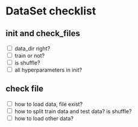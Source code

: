 # DataSet checklist
## __init__ and check_files
<input type="checkbox"> data_dir right? </br>
<input type="checkbox"> train or not?</br>
<input type="checkbox"> is shuffle?</br>
<input type="checkbox"> all hyperparameters in init?</br>

## check file
<input type="checkbox"> how to load data, file exist?</br>
<input type="checkbox"> how to split train data and test data? is shuffle?</br>
<input type="checkbox"> how to load other data?</br>

